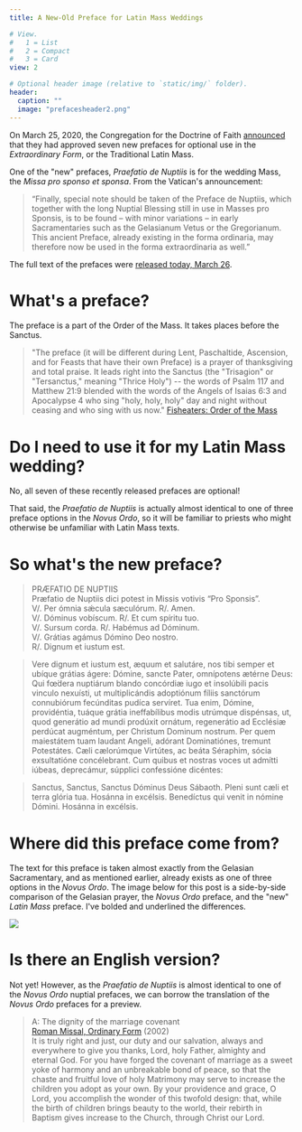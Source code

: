 ```yaml
---
title: A New-Old Preface for Latin Mass Weddings

# View.
#   1 = List
#   2 = Compact
#   3 = Card
view: 2

# Optional header image (relative to `static/img/` folder).
header:
  caption: ""
  image: "prefacesheader2.png"
---
```


On March 25, 2020, the Congregation for the Doctrine of Faith [announced](https://press.vatican.va/content/salastampa/it/bollettino/pubblico/2020/03/25/0183/00401.html#EN) that they had approved seven new prefaces for optional use in the _Extraordinary Form_, or the Traditional Latin Mass. 

One of the "new" prefaces, _Praefatio de Nuptiis_ is for the wedding Mass, the _Missa pro sponso et sponsa_. From the Vatican's announcement: 

> “Finally, special note should be taken of the Preface de Nuptiis, which together with the long Nuptial Blessing still in use in Masses pro Sponsis, is to be found – with minor variations – in early Sacramentaries such as the Gelasianum Vetus or the Gregorianum. This ancient Preface, already existing in the forma ordinaria, may therefore now be used in the forma extraordinaria as well.”

The full text of the prefaces were [released today, March 26](https://www.vaticannews.va/it/vaticano/news/2020-03/testo-nuovi-prefazi-messale-romano-1962-dottrina-fede.html).

# What's a preface? 

The preface is a part of the Order of the Mass. It takes places before the Sanctus. 

> "The preface (it will be different during Lent, Paschaltide, Ascension, and for Feasts that have their own Preface) is a prayer of thanksgiving and total praise. It leads right into the Sanctus (the "Trisagion" or "Tersanctus," meaning "Thrice Holy") -- the words of Psalm 117 and Matthew 21:9 blended with the words of the Angels of Isaias 6:3 and Apocalypse 4 who sing "holy, holy, holy" day and night without ceasing and who sing with us now." [Fisheaters: Order of the Mass](https://www.fisheaters.com/TLMinstructions.html)

# Do I need to use it for my Latin Mass wedding? 

No, all seven of these recently released prefaces are optional! 

That said, the _Praefatio de Nuptiis_ is actually almost identical to one of three preface options in the _Novus Ordo_, so it will be familiar to priests who might otherwise be unfamiliar with Latin Mass texts. 

# So what's the new preface? 

> PRÆFATIO DE NUPTIIS <br>
> Præfatio de Nuptiis dici potest in Missis votivis “Pro Sponsis”. <br>
> V/. Per ómnia sǽcula sæculórum. R/. Amen. <br>
> V/. Dóminus vobíscum. R/. Et cum spíritu tuo. <br>
> V/. Sursum corda. R/. Habémus ad Dóminum. <br>
> V/. Grátias agámus Dómino Deo nostro. <br>
> R/. Dignum et iustum est. <br>

> Vere dignum et iustum est, æquum et salutáre, nos tibi semper et ubíque grátias ágere: Dómine, sancte Pater, omnípotens ætérne Deus: Qui fœ́dera nuptiárum blando concórdiæ iugo et insolúbili pacis vinculo nexuísti, ut multiplicándis adoptiónum fíliis sanctórum connubiórum fecúnditas pudíca servíret. Tua enim, Dómine, providéntia, tuáque grátia ineffabílibus modis utrúmque dispénsas, ut, quod generátio ad mundi prodúxit ornátum, regenerátio ad Ecclésiæ perdúcat augméntum, per Christum Dominum nostrum. Per quem maiestátem tuam laudant Angeli, adórant Dominatiónes, tremunt Potestátes. Cæli cælorúmque Virtútes, ac beáta Séraphim, sócia exsultatióne concélebrant. Cum quibus et nostras voces ut admítti iúbeas, deprecámur, súpplici confessióne dicéntes:

> Sanctus, Sanctus, Sanctus Dóminus Deus Sábaoth. Pleni sunt cæli et terra glória tua. Hosánna in excélsis. Benedíctus qui venit in nómine Dómini. Hosánna in excélsis.

# Where did this preface come from? 

The text for this preface is taken almost exactly from the Gelasian Sacramentary, and as mentioned earlier, already exists as one of three options in the _Novus Ordo_. The image below for this post is a side-by-side comparison of the Gelasian prayer, the _Novus Ordo_ preface, and the "new" _Latin Mass_ preface. I've bolded and underlined the differences.

![](/uploads/prefaces.png)

# Is there an English version?

Not yet! However, as the _Praefatio de Nuptiis_ is almost identical to one of the _Novus Ordo_ nuptial prefaces, we can borrow the translation of the _Novus Ordo_ prefaces for a preview. 

> A: The dignity of the marriage covenant <br>
> [Roman Missal, Ordinary Form](http://www.ibreviary.com/m2/preghiere.php?tipo=Rito&id=551#pref) (2002) <br>
> It is truly right and just, our duty and our salvation, always and everywhere to give you thanks, Lord, holy Father, almighty and eternal God. For you have forged the covenant of marriage as a sweet yoke of harmony and an unbreakable bond of peace, so that the chaste and fruitful love of holy Matrimony may serve to increase the children you adopt as your own. By your providence and grace, O Lord, you accomplish the wonder of this twofold design: that, while the birth of children brings beauty to the world, their rebirth in Baptism gives increase to the Church, through Christ our Lord.

